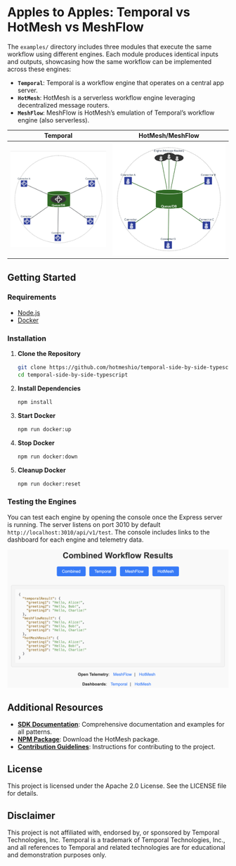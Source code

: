 # Apples to Apples: Temporal vs HotMesh vs MeshFlow

The `examples/` directory includes three modules that execute the same workflow using different engines. Each module produces identical inputs and outputs, showcasing how the same workflow can be implemented across these engines:

- **`Temporal`**: Temporal is a workflow engine that operates on a central app server.
- **`HotMesh`**: HotMesh is a serverless workflow engine leveraging decentralized message routers.
- **`MeshFlow`**: MeshFlow is HotMesh’s emulation of Temporal’s workflow engine (also serverless).

| Temporal | HotMesh/MeshFlow |
|:--------:|:-------:|
| <img src="./docs/img/tmp.png" width="400"/> | <img src="./docs/img/hms.png" width="400"/> |

## Getting Started

### Requirements
- [Node.js](https://nodejs.org/)
- [Docker](https://www.docker.com/)

### Installation

1. **Clone the Repository**
   ```bash
   git clone https://github.com/hotmeshio/temporal-side-by-side-typescript.git
   cd temporal-side-by-side-typescript
   ```
2. **Install Dependencies**
    ```bash
    npm install
    ```
3. **Start Docker**
    ```bash
    npm run docker:up
    ```
4. **Stop Docker**
    ```bash
    npm run docker:down
    ```
5. **Cleanup Docker**
    ```bash
    npm run docker:reset
    ```

### Testing the Engines

You can test each engine by opening the console once the Express server is running. The server listens on port 3010 by default `http://localhost:3010/api/v1/test`. The console includes links to the dashboard for each engine and telemetry data.

<img src="./docs/img/examples_console.png" width="600"/>

## Additional Resources

- **[SDK Documentation](https://docs.hotmesh.io)**: Comprehensive documentation and examples for all patterns.
- **[NPM Package](https://www.npmjs.com/package/@hotmeshio/hotmesh)**: Download the HotMesh package.
- **[Contribution Guidelines](./docs/CONTRIBUTING.md)**: Instructions for contributing to the project.

## License

This project is licensed under the Apache 2.0 License. See the LICENSE file for details.

## Disclaimer

This project is not affiliated with, endorsed by, or sponsored by Temporal Technologies, Inc. Temporal is a trademark of Temporal Technologies, Inc., and all references to Temporal and related technologies are for educational and demonstration purposes only.
